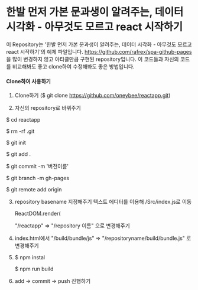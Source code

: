 # 한발 먼저 가본 문과생이 알려주는, 데이터 시각화 - 아무것도 모르고 react 시작하기



이 Repository는 '한발 먼저 가본 문과생이 알려주는, 데이터 시각화 - 아무것도 모르고 react 시작하기'의 예제 파일입니다. https://github.com/rafrex/spa-github-pages 을 많이 변경하지 않고 아티클만큼 구현된 repository입니다.
 이 코드들과 자신의 코드를 비교해봐도 좋고 clone하여 수정해봐도 좋은 방법입니다.

#### Clone하여 사용하기
1. Clone하기 ($ git clone https://github.com/oneybee/reactapp.git)

2. 자신의 repository로 바꿔주기
  
  $ cd reactapp

  $ rm -rf .git

  $ git init

  $ git add .

  $ git commit -m '버전이름'

  $ git branch -m gh-pages 

  $ git remote add origin <repository url>

3. repository basename 지정해주기
    텍스트 에디터를 이용해 /Src/index.js로 이동
   
    ReactDOM.render(
    <BrowserRouter basename="/reactapp">

    "/reactapp" => "/repository 이름"  으로 변경해주기

4. index.html에서 <script src="/reactapp/build/bundle.js"></script>
  "/build/bundle/js" => "/repositoryname/build/bundle.js" 로 변경해주기

5. $ npm instal

   $ npm run build

6. add -> commit -> push 진행하기




<!-- links to within repo -->
[404html]: https://github.com/rafrex/spa-github-pages/blob/gh-pages/404.html
[segmentCount]: https://github.com/rafrex/spa-github-pages/blob/gh-pages/404.html#L26
[indexHtmlScript]: https://github.com/rafrex/spa-github-pages/blob/gh-pages/index.html#L58
[indexHtmlSPA]: https://github.com/rafrex/spa-github-pages/blob/gh-pages/index.html#L94
[cnameFile]: https://github.com/rafrex/spa-github-pages/blob/gh-pages/CNAME
[indexHtmlTitle]: https://github.com/rafrex/spa-github-pages/blob/gh-pages/index.html#L6
[404htmlTitle]: https://github.com/rafrex/spa-github-pages/blob/gh-pages/404.html#L5
[favicon]: https://github.com/rafrex/spa-github-pages/blob/gh-pages/index.html#L34
[startScript]: https://github.com/rafrex/spa-github-pages/blob/gh-pages/package.json#L6

<!-- links to github docs -->
[ghPagesOverview]: https://pages.github.com/
[ghPagesBasics]: https://help.github.com/categories/github-pages-basics/
[ghPagesTypes]: https://help.github.com/articles/user-organization-and-project-pages/
[customDomain]: https://help.github.com/articles/quick-start-setting-up-a-custom-domain/
[nojekyll]: https://help.github.com/articles/files-that-start-with-an-underscore-are-missing/

<!-- other links -->
[liveExample]: http://spa-github-pages.rafrex.com
[react]: https://github.com/facebook/react
[reactRouter]: https://github.com/ReactTraining/react-router
[seoLand]: http://searchengineland.com/tested-googlebot-crawls-javascript-heres-learned-220157
[webpackProduction]: https://webpack.js.org/guides/production-build/#the-automatic-way
[webpackDevtool]: https://webpack.js.org/configuration/devtool/
[reactInteractive]: https://github.com/rafrex/react-interactive
[formspree]: http://formspree.io/
